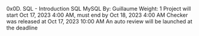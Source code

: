 0x0D. SQL - Introduction
SQL
MySQL
 By: Guillaume
 Weight: 1
 Project will start Oct 17, 2023 4:00 AM, must end by Oct 18, 2023 4:00 AM
 Checker was released at Oct 17, 2023 10:00 AM
 An auto review will be launched at the deadline
